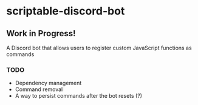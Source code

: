 # scriptable-discord-bot

## Work in Progress!

A Discord bot that allows users to register custom JavaScript functions as commands

### TODO

 - Dependency management
 - Command removal 
 - A way to persist commands after the bot resets (?)